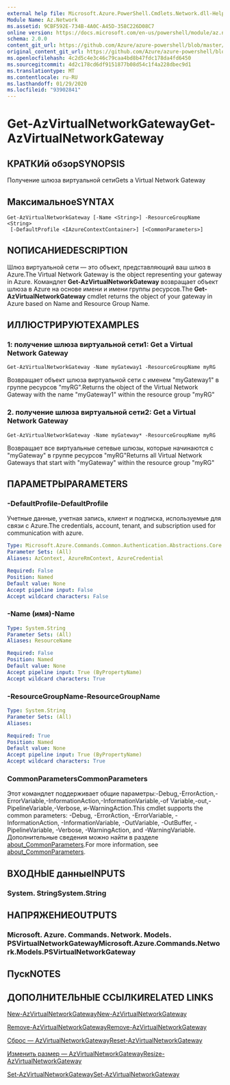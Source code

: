 ```yaml
---
external help file: Microsoft.Azure.PowerShell.Cmdlets.Network.dll-Help.xml
Module Name: Az.Network
ms.assetid: 9CBF592E-734B-4A0C-A45D-358C226D08C7
online version: https://docs.microsoft.com/en-us/powershell/module/az.network/get-azvirtualnetworkgateway
schema: 2.0.0
content_git_url: https://github.com/Azure/azure-powershell/blob/master/src/Network/Network/help/Get-AzVirtualNetworkGateway.md
original_content_git_url: https://github.com/Azure/azure-powershell/blob/master/src/Network/Network/help/Get-AzVirtualNetworkGateway.md
ms.openlocfilehash: 4c2d5c4e3c46c79caa4bd8b47fdc178da4fd6450
ms.sourcegitcommit: 4d2c178cd6df9151877b08d54c1f4a228dbec9d1
ms.translationtype: MT
ms.contentlocale: ru-RU
ms.lasthandoff: 01/29/2020
ms.locfileid: "93902841"
---
```

# <span data-ttu-id="299a2-101">Get-AzVirtualNetworkGateway</span><span class="sxs-lookup"><span data-stu-id="299a2-101">Get-AzVirtualNetworkGateway</span></span>

## <span data-ttu-id="299a2-102">КРАТКИй обзор</span><span class="sxs-lookup"><span data-stu-id="299a2-102">SYNOPSIS</span></span>
<span data-ttu-id="299a2-103">Получение шлюза виртуальной сети</span><span class="sxs-lookup"><span data-stu-id="299a2-103">Gets a Virtual Network Gateway</span></span>

## <span data-ttu-id="299a2-104">Максимальное</span><span class="sxs-lookup"><span data-stu-id="299a2-104">SYNTAX</span></span>

```
Get-AzVirtualNetworkGateway [-Name <String>] -ResourceGroupName <String>
 [-DefaultProfile <IAzureContextContainer>] [<CommonParameters>]
```

## <span data-ttu-id="299a2-105">NОПИСАНИЕ</span><span class="sxs-lookup"><span data-stu-id="299a2-105">DESCRIPTION</span></span>
<span data-ttu-id="299a2-106">Шлюз виртуальной сети — это объект, представляющий ваш шлюз в Azure.</span><span class="sxs-lookup"><span data-stu-id="299a2-106">The Virtual Network Gateway is the object representing your gateway in Azure.</span></span>
<span data-ttu-id="299a2-107">Командлет **Get-AzVirtualNetworkGateway** возвращает объект шлюза в Azure на основе имени и имени группы ресурсов.</span><span class="sxs-lookup"><span data-stu-id="299a2-107">The **Get-AzVirtualNetworkGateway** cmdlet returns the object of your gateway in Azure based on Name and Resource Group Name.</span></span>

## <span data-ttu-id="299a2-108">ИЛЛЮСТРИРУЮТ</span><span class="sxs-lookup"><span data-stu-id="299a2-108">EXAMPLES</span></span>

### <span data-ttu-id="299a2-109">1: получение шлюза виртуальной сети</span><span class="sxs-lookup"><span data-stu-id="299a2-109">1: Get a Virtual Network Gateway</span></span>
```
Get-AzVirtualNetworkGateway -Name myGateway1 -ResourceGroupName myRG
```

<span data-ttu-id="299a2-110">Возвращает объект шлюза виртуальной сети с именем "myGateway1" в группе ресурсов "myRG".</span><span class="sxs-lookup"><span data-stu-id="299a2-110">Returns the object of the Virtual Network Gateway with the name "myGateway1" within the resource group "myRG"</span></span>

### <span data-ttu-id="299a2-111">2. получение шлюза виртуальной сети</span><span class="sxs-lookup"><span data-stu-id="299a2-111">2: Get a Virtual Network Gateway</span></span>
```
Get-AzVirtualNetworkGateway -Name myGateway* -ResourceGroupName myRG
```

<span data-ttu-id="299a2-112">Возвращает все виртуальные сетевые шлюзы, которые начинаются с "myGateway" в группе ресурсов "myRG"</span><span class="sxs-lookup"><span data-stu-id="299a2-112">Returns all Virtual Network Gateways that start with "myGateway" within the resource group "myRG"</span></span>

## <span data-ttu-id="299a2-113">ПАРАМЕТРЫ</span><span class="sxs-lookup"><span data-stu-id="299a2-113">PARAMETERS</span></span>

### <span data-ttu-id="299a2-114">-DefaultProfile</span><span class="sxs-lookup"><span data-stu-id="299a2-114">-DefaultProfile</span></span>
<span data-ttu-id="299a2-115">Учетные данные, учетная запись, клиент и подписка, используемые для связи с Azure.</span><span class="sxs-lookup"><span data-stu-id="299a2-115">The credentials, account, tenant, and subscription used for communication with azure.</span></span>

```yaml
Type: Microsoft.Azure.Commands.Common.Authentication.Abstractions.Core.IAzureContextContainer
Parameter Sets: (All)
Aliases: AzContext, AzureRmContext, AzureCredential

Required: False
Position: Named
Default value: None
Accept pipeline input: False
Accept wildcard characters: False
```

### <span data-ttu-id="299a2-116">-Name (имя)</span><span class="sxs-lookup"><span data-stu-id="299a2-116">-Name</span></span>
```yaml
Type: System.String
Parameter Sets: (All)
Aliases: ResourceName

Required: False
Position: Named
Default value: None
Accept pipeline input: True (ByPropertyName)
Accept wildcard characters: True
```

### <span data-ttu-id="299a2-117">-ResourceGroupName</span><span class="sxs-lookup"><span data-stu-id="299a2-117">-ResourceGroupName</span></span>
```yaml
Type: System.String
Parameter Sets: (All)
Aliases:

Required: True
Position: Named
Default value: None
Accept pipeline input: True (ByPropertyName)
Accept wildcard characters: True
```

### <span data-ttu-id="299a2-118">CommonParameters</span><span class="sxs-lookup"><span data-stu-id="299a2-118">CommonParameters</span></span>
<span data-ttu-id="299a2-119">Этот командлет поддерживает общие параметры:-Debug,-ErrorAction,-ErrorVariable,-InformationAction,-InformationVariable,-of Variable,-out,-PipelineVariable,-Verbose, и-WarningAction.</span><span class="sxs-lookup"><span data-stu-id="299a2-119">This cmdlet supports the common parameters: -Debug, -ErrorAction, -ErrorVariable, -InformationAction, -InformationVariable, -OutVariable, -OutBuffer, -PipelineVariable, -Verbose, -WarningAction, and -WarningVariable.</span></span> <span data-ttu-id="299a2-120">Дополнительные сведения можно найти в разделе [about_CommonParameters](https://go.microsoft.com/fwlink/?LinkID=113216).</span><span class="sxs-lookup"><span data-stu-id="299a2-120">For more information, see [about_CommonParameters](https://go.microsoft.com/fwlink/?LinkID=113216).</span></span>

## <span data-ttu-id="299a2-121">ВХОДНЫЕ данные</span><span class="sxs-lookup"><span data-stu-id="299a2-121">INPUTS</span></span>

### <span data-ttu-id="299a2-122">System. String</span><span class="sxs-lookup"><span data-stu-id="299a2-122">System.String</span></span>

## <span data-ttu-id="299a2-123">НАПРЯЖЕНИЕ</span><span class="sxs-lookup"><span data-stu-id="299a2-123">OUTPUTS</span></span>

### <span data-ttu-id="299a2-124">Microsoft. Azure. Commands. Network. Models. PSVirtualNetworkGateway</span><span class="sxs-lookup"><span data-stu-id="299a2-124">Microsoft.Azure.Commands.Network.Models.PSVirtualNetworkGateway</span></span>

## <span data-ttu-id="299a2-125">Пуск</span><span class="sxs-lookup"><span data-stu-id="299a2-125">NOTES</span></span>

## <span data-ttu-id="299a2-126">ДОПОЛНИТЕЛЬНЫЕ ССЫЛКИ</span><span class="sxs-lookup"><span data-stu-id="299a2-126">RELATED LINKS</span></span>

[<span data-ttu-id="299a2-127">New-AzVirtualNetworkGateway</span><span class="sxs-lookup"><span data-stu-id="299a2-127">New-AzVirtualNetworkGateway</span></span>](./New-AzVirtualNetworkGateway.md)

[<span data-ttu-id="299a2-128">Remove-AzVirtualNetworkGateway</span><span class="sxs-lookup"><span data-stu-id="299a2-128">Remove-AzVirtualNetworkGateway</span></span>](./Remove-AzVirtualNetworkGateway.md)

[<span data-ttu-id="299a2-129">Сброс — AzVirtualNetworkGateway</span><span class="sxs-lookup"><span data-stu-id="299a2-129">Reset-AzVirtualNetworkGateway</span></span>](./Reset-AzVirtualNetworkGateway.md)

[<span data-ttu-id="299a2-130">Изменить размер — AzVirtualNetworkGateway</span><span class="sxs-lookup"><span data-stu-id="299a2-130">Resize-AzVirtualNetworkGateway</span></span>](./Resize-AzVirtualNetworkGateway.md)

[<span data-ttu-id="299a2-131">Set-AzVirtualNetworkGateway</span><span class="sxs-lookup"><span data-stu-id="299a2-131">Set-AzVirtualNetworkGateway</span></span>](./Set-AzVirtualNetworkGateway.md)
